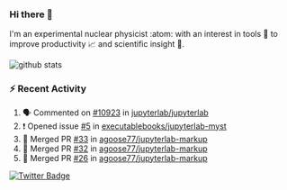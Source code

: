 ### Hi there 👋 

I'm an experimental nuclear physicist :atom: with an interest in tools :wrench: to improve productivity :chart_with_upwards_trend: and scientific insight :telescope:.

![github stats](https://github-readme-stats.vercel.app/api?username=agoose77&show_icons=true&hide_rank=true&hide_title=true&bg_color=30,e76445,904e95&text_color=efe3ec&icon_color=efe3ec)
<!--
**agoose77/agoose77** is a ✨ _special_ ✨ repository because its `README.md` (this file) appears on your GitHub profile.

Here are some ideas to get you started:

- 🔭 I’m currently working on ...
- 🌱 I’m currently learning ...
- 👯 I’m looking to collaborate on ...
- 🤔 I’m looking for help with ...
- 💬 Ask me about ...
- 📫 How to reach me: ...
- 😄 Pronouns: ...
- ⚡ Fun fact: ...
-->

### :zap: Recent Activity
<!--START_SECTION:activity-->
1. 🗣 Commented on [#10923](https://github.com/jupyterlab/jupyterlab/issues/10923) in [jupyterlab/jupyterlab](https://github.com/jupyterlab/jupyterlab)
2. ❗️ Opened issue [#5](https://github.com/executablebooks/jupyterlab-myst/issues/5) in [executablebooks/jupyterlab-myst](https://github.com/executablebooks/jupyterlab-myst)
3. 🎉 Merged PR [#33](https://github.com/agoose77/jupyterlab-markup/pull/33) in [agoose77/jupyterlab-markup](https://github.com/agoose77/jupyterlab-markup)
4. 🎉 Merged PR [#32](https://github.com/agoose77/jupyterlab-markup/pull/32) in [agoose77/jupyterlab-markup](https://github.com/agoose77/jupyterlab-markup)
5. 🎉 Merged PR [#26](https://github.com/agoose77/jupyterlab-markup/pull/26) in [agoose77/jupyterlab-markup](https://github.com/agoose77/jupyterlab-markup)
<!--END_SECTION:activity-->


[![Twitter Badge](https://img.shields.io/twitter/follow/agoose77?style=flat-square&logo=Twitter&logoColor=white&color=cornflowerblue)](https://twitter.com/agoose77)
